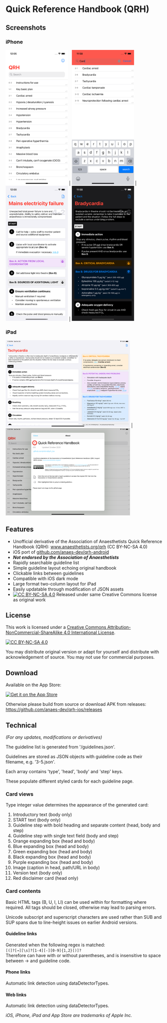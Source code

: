 # Quick Reference Handbook (QRH)

## Screenshots

### iPhone
<img src="./qrh/screenshots/Simulator Screen Shot - iPhone 11 - 2020-10-25 at 00.05.59.png" width="200px"> | <img src="./qrh/screenshots/Simulator Screen Shot - iPhone 11 - 2020-10-24 at 23.58.44.png" width="200px"> | <img src="./qrh/screenshots/Simulator Screen Shot - iPhone 11 - 2020-10-25 at 00.00.45.png" width="200px"> | <img src="./qrh/screenshots/Simulator Screen Shot - iPhone 11 - 2020-10-24 at 23.58.17.png" width="200px">

### iPad

<img src="./qrh/screenshots/Simulator Screen Shot - iPad Pro (11-inch) (2nd generation) - 2020-10-24 at 23.58.01.png" width="400px"> | <img src="./qrh/screenshots/Simulator Screen Shot - iPad Pro (11-inch) (2nd generation) - 2020-10-24 at 23.57.40.png" width="400px">

## Features
- Unofficial derivative of the Association of Anaesthetists Quick Reference Handbook (QRH): www.anaesthetists.org/qrh (CC BY-NC-SA 4.0)
- iOS port of <a href="http://github.com/anaes-dev/qrh-android">github.com/anaes-dev/qrh-android</a>
- ***Not endorsed by the Association of Anaesthetists***
- Rapidly searchable guideline list
- Simple guideline layout echoing original handbook
- Clickable links between guidelines
- Compatible with iOS dark mode
- Large format two-column layout for iPad
- Easily updatable through modification of JSON assets
- [![CC BY-NC-SA 4.0][cc-by-nc-sa-shield]][cc-by-nc-sa] Released under same Creative Commons license as original work  

## License
This work is licensed under a [Creative Commons Attribution-NonCommercial-ShareAlike 4.0
International License][cc-by-nc-sa].

[![CC BY-NC-SA 4.0][cc-by-nc-sa-image]][cc-by-nc-sa]

[cc-by-nc-sa]: http://creativecommons.org/licenses/by-nc-sa/4.0/
[cc-by-nc-sa-image]: https://licensebuttons.net/l/by-nc-sa/4.0/88x31.png
[cc-by-nc-sa-shield]: https://img.shields.io/badge/License-CC%20BY--NC%20SA%204.0-lightgrey.svg
You may distribute original version or adapt for yourself and distribute with acknowledgement of source. 
You may not use for commercial purposes.  

## Download

Available on the App Store:

<a href='https://apps.apple.com/gb/app/quick-reference-handbook-qrh/id1537247898'><img alt='Get it on the App Store' src='https://anaes.dev/images/appstore.png' width="240px"/></a>

Otherwise please build from source or download APK from releases:
https://github.com/anaes-dev/qrh-ios/releases


## Technical
*(For any updates, modifications or derivatives)*

The guideline list is generated from '/guidelines.json'. 

Guidelines are stored as JSON objects with guideline code as their filename, e.g. '3-5.json'.

Each array contains 'type', 'head', 'body' and 'step' keys.

These populate different styled cards for each guideline page.

### Card views

Type integer value determines the appearance of the generated card:
1. Introductory text (body only)
2. START text (body only)
3. Guideline step with bold heading and separate content (head, body and step)
4. Guideline step with single text field (body and step)
5. Orange expanding box (head and body)
6. Blue expanding box (head and body)
7. Green expanding box (head and body)
8. Black expanding box (head and body)
9. Purple expanding box (head and body)
10. Image (caption in head, path/URL in body)
11. Version text (body only)
12. Red disclaimer card (head only)  

### Card contents

Basic HTML tags (B, U, I, LI) can be used within for formatting where required. All tags should be closed, otherwise may lead to parsing errors. 

Unicode subscript and superscript characters are used rather than SUB and SUP spans due to line-height issues on earlier Android versions.


#### Guideline links
Generated when the following regex is matched:  
`[(]?[→][\s]?[1-4][-][0-9]{1,2}[)]?`  
Therefore can have with or without parentheses, and is insensitive to space between → and guideline code.

#### Phone links
Automatic link detection using dataDetectorTypes.

#### Web links
Automatic link detection using dataDetectorTypes.

*iOS, iPhone, iPad and App Store are trademarks of Apple Inc.*
